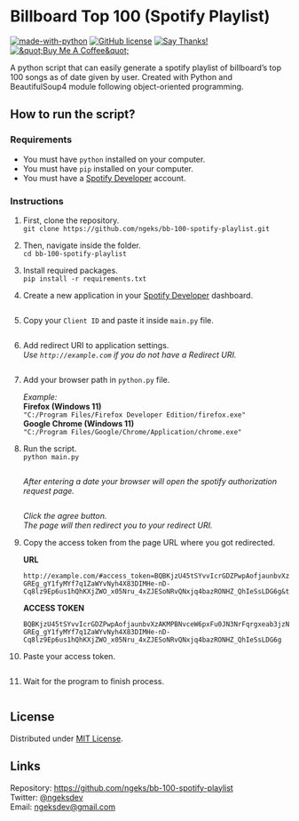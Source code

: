<h1 class="code-line" data-line-start=0 data-line-end=1 ><a id="Billboard_Top_100_Spotify_Playlist_0"></a>Billboard Top 100 (Spotify Playlist)</h1>
<p class="has-line-data" data-line-start="1" data-line-end="3"><a href="https://www.python.org/"><img src="https://img.shields.io/badge/Made%20with-Python-1f425f.svg" alt="made-with-python"></a> <a href="https://github.com/ngeks/bb-100-spotify-playlist/blob/main/LICENSE"><img src="https://badgen.net/github/license/Naereen/Strapdown.js" alt="GitHub license"></a> <a href="https://saythanks.io/to/ngeksdev"><img src="https://img.shields.io/badge/Say%20Thanks-!-1EAEDB.svg" alt="Say Thanks!"></a><br>
<a href="https://www.buymeacoffee.com/ngeks"><img src="https://www.buymeacoffee.com/assets/img/custom_images/orange_img.png" alt="&amp;quot;Buy Me A Coffee&amp;quot;"></a></p>
<p class="has-line-data" data-line-start="4" data-line-end="5">A python script that can easily generate a spotify playlist of billboard’s top 100 songs as of date given by user. Created with Python and BeautifulSoup4 module following object-oriented programming.</p>
<h2 class="code-line" data-line-start=6 data-line-end=7 ><a id="How_to_run_the_script_6"></a>How to run the script?</h2>
<h3 class="code-line" data-line-start=7 data-line-end=8 ><a id="Requirements_7"></a>Requirements</h3>
<ul>
<li class="has-line-data" data-line-start="8" data-line-end="9">You must have <code>python</code> installed on your computer.</li>
<li class="has-line-data" data-line-start="9" data-line-end="10">You must have <code>pip</code> installed on your computer.</li>
<li class="has-line-data" data-line-start="10" data-line-end="12">You must have a <a href="https://developer.spotify.com/">Spotify Developer</a> account.</li>
</ul>
<h3 class="code-line" data-line-start=12 data-line-end=13 ><a id="Instructions_12"></a>Instructions</h3>
<ol>
<li class="has-line-data" data-line-start="13" data-line-end="16">
<p class="has-line-data" data-line-start="13" data-line-end="15">First, clone the repository.<br>
<code>git clone https://github.com/ngeks/bb-100-spotify-playlist.git</code></p>
</li>
<li class="has-line-data" data-line-start="16" data-line-end="19">
<p class="has-line-data" data-line-start="16" data-line-end="18">Then, navigate inside the folder.<br>
<code>cd bb-100-spotify-playlist</code></p>
</li>
<li class="has-line-data" data-line-start="19" data-line-end="22">
<p class="has-line-data" data-line-start="19" data-line-end="21">Install required packages.<br>
<code>pip install -r requirements.txt</code></p>
</li>
<li class="has-line-data" data-line-start="22" data-line-end="26">
<p class="has-line-data" data-line-start="22" data-line-end="23">Create a new application in your <a href="https://developer.spotify.com/">Spotify Developer</a> dashboard.</p>
<p class="has-line-data" data-line-start="24" data-line-end="25"><img src="https://i.imgur.com/ykIQwT0.png" alt=""></p>
</li>
<li class="has-line-data" data-line-start="26" data-line-end="30">
<p class="has-line-data" data-line-start="26" data-line-end="27">Copy your <code>Client ID</code> and paste it inside <code>main.py</code> file.</p>
<p class="has-line-data" data-line-start="28" data-line-end="29"><img src="https://i.imgur.com/MScJCzZ.png" alt=""></p>
</li>
<li class="has-line-data" data-line-start="30" data-line-end="35">
<p class="has-line-data" data-line-start="30" data-line-end="32">Add redirect URI to application settings.<br>
<em>Use <code>http://example.com</code> if you do not have a Redirect URI.</em></p>
<p class="has-line-data" data-line-start="33" data-line-end="34"><img src="https://i.imgur.com/G3hW9mP.png" alt=""></p>
</li>
<li class="has-line-data" data-line-start="35" data-line-end="43">
<p class="has-line-data" data-line-start="35" data-line-end="36">Add your browser path in <code>python.py</code> file.</p>
<p class="has-line-data" data-line-start="37" data-line-end="42"><em>Example:</em><br>
<strong>Firefox (Windows 11)</strong><br>
<code>&quot;C:/Program Files/Firefox Developer Edition/firefox.exe&quot;</code><br>
<strong>Google Chrome (Windows 11)</strong><br>
<code>&quot;C:/Program Files/Google/Chrome/Application/chrome.exe&quot;</code></p>
</li>
<li class="has-line-data" data-line-start="43" data-line-end="55">
<p class="has-line-data" data-line-start="43" data-line-end="45">Run the script.<br>
<code>python main.py</code></p>
<p class="has-line-data" data-line-start="46" data-line-end="47"><img src="https://i.imgur.com/1fcV3E1.png" alt=""></p>
<p class="has-line-data" data-line-start="48" data-line-end="49"><em>After entering a date your browser will open the spotify authorization request page.</em></p>
<p class="has-line-data" data-line-start="50" data-line-end="51"><img src="https://i.imgur.com/XiyJW6N.png" alt=""></p>
<p class="has-line-data" data-line-start="52" data-line-end="54"><em>Click the agree button.</em><br>
<em>The page will then redirect you to your redirect URI.</em></p>
</li>
<li class="has-line-data" data-line-start="55" data-line-end="67">
<p class="has-line-data" data-line-start="55" data-line-end="56">Copy the access token from the page URL where you got redirected.</p>
<p class="has-line-data" data-line-start="57" data-line-end="58"><strong>URL</strong></p>
<pre><code class="has-line-data" data-line-start="59" data-line-end="61">http://example.com/#access_token=BQBKjzU45tSYvvIcrGDZPwpAofjaunbvXzAKMPBNvceW6pxFu0JN3NrFqrgxeab3jzNxJb6xbXLjI4FqfgDG2wEijb0ncmpuXG_-GREg_gY1fyMYf7q1ZaWYvNyh4X83DIMHe-nD-Cq8lz9Ep6us1hQhKXjZWO_x05Nru_4xZJESoNRvQNxjq4bazRONHZ_QhIeSsLDG6g&amp;token_type=Bearer&amp;expires_in=3600
</code></pre>
<p class="has-line-data" data-line-start="62" data-line-end="63"><strong>ACCESS TOKEN</strong></p>
<pre><code class="has-line-data" data-line-start="64" data-line-end="66">BQBKjzU45tSYvvIcrGDZPwpAofjaunbvXzAKMPBNvceW6pxFu0JN3NrFqrgxeab3jzNxJb6xbXLjI4FqfgDG2wEijb0ncmpuXG_-GREg_gY1fyMYf7q1ZaWYvNyh4X83DIMHe-nD-Cq8lz9Ep6us1hQhKXjZWO_x05Nru_4xZJESoNRvQNxjq4bazRONHZ_QhIeSsLDG6g
</code></pre>
</li>
<li class="has-line-data" data-line-start="67" data-line-end="71">
<p class="has-line-data" data-line-start="67" data-line-end="68">Paste your access token.</p>
<p class="has-line-data" data-line-start="69" data-line-end="70"><img src="https://i.imgur.com/cyKv34h.png" alt=""></p>
</li>
<li class="has-line-data" data-line-start="71" data-line-end="75">
<p class="has-line-data" data-line-start="71" data-line-end="72">Wait for the program to finish process.</p>
<p class="has-line-data" data-line-start="73" data-line-end="74"><img src="https://i.imgur.com/emNCpVv.gif" alt=""></p>
</li>
</ol>
<h2 class="code-line" data-line-start=75 data-line-end=76 ><a id="License_75"></a>License</h2>
<p class="has-line-data" data-line-start="76" data-line-end="77">Distributed under <a href="https://github.com/ngeks/bb-100-spotify-playlist/blob/main/LICENSE">MIT License</a>.</p>
<h2 class="code-line" data-line-start=78 data-line-end=79 ><a id="Links_78"></a>Links</h2>
<p class="has-line-data" data-line-start="79" data-line-end="82">Repository: <a href="https://github.com/ngeks/bb-100-spotify-playlist">https://github.com/ngeks/bb-100-spotify-playlist</a><br>
Twitter: <a href="https://twitter.com/ngeksdev">@ngeksdev</a><br>
Email: <a href="mailto:ngeksdev@gmail.com">ngeksdev@gmail.com</a></p>
